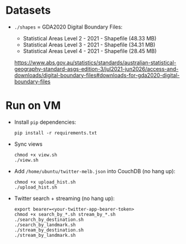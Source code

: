 # Datasets

- `./shapes` = GDA2020 Digital Boundary Files:

  - Statistical Areas Level 2 - 2021 - Shapefile (48.33 MB)
  - Statistical Areas Level 3 - 2021 - Shapefile (34.31 MB)
  - Statistical Areas Level 4 - 2021 - Shapefile (28.45 MB)

  https://www.abs.gov.au/statistics/standards/australian-statistical-geography-standard-asgs-edition-3/jul2021-jun2026/access-and-downloads/digital-boundary-files#downloads-for-gda2020-digital-boundary-files

# Run on VM

- Install `pip` dependencies:

  ```
  pip install -r requirements.txt
  ```

- Sync views

  ```
  chmod +x view.sh
  ./view.sh
  ```

- Add `/home/ubuntu/twitter-melb.json` into CouchDB (no hang up):

  ```
  chmod +x upload_hist.sh
  ./upload_hist.sh
  ```

- Twitter search + streaming (no hang up):

  ```
  export bearer=<your-twitter-app-bearer-token>
  chmod +x search_by_*.sh stream_by_*.sh
  ./search_by_destination.sh
  ./search_by_landmark.sh
  ./stream_by_destination.sh
  ./stream_by_landmark.sh
  ```
